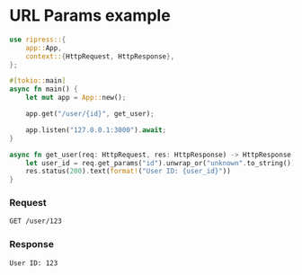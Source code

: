 # URL Params example

```rust
use ripress::{
    app::App,
    context::{HttpRequest, HttpResponse},
};

#[tokio::main]
async fn main() {
    let mut app = App::new();

    app.get("/user/{id}", get_user);

    app.listen("127.0.0.1:3000").await;
}

async fn get_user(req: HttpRequest, res: HttpResponse) -> HttpResponse {
    let user_id = req.get_params("id").unwrap_or("unknown".to_string());
    res.status(200).text(format!("User ID: {user_id}"))
}
```

### Request

```bash
GET /user/123
```

### Response

```bash
User ID: 123
```
